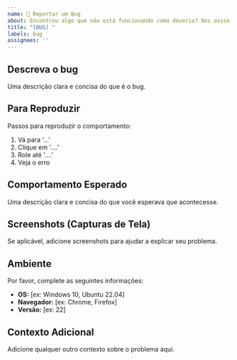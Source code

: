 ```yaml
---
name: 🐛 Reportar um Bug
about: Encontrou algo que não está funcionando como deveria? Nos avise.
title: "[BUG] "
labels: bug
assignees: ''
---
```


## Descreva o bug
Uma descrição clara e concisa do que é o bug.

## Para Reproduzir
Passos para reproduzir o comportamento:
1. Vá para '...'
2. Clique em '....'
3. Role até '....'
4. Veja o erro

## Comportamento Esperado
Uma descrição clara e concisa do que você esperava que acontecesse.

## Screenshots (Capturas de Tela)
Se aplicável, adicione screenshots para ajudar a explicar seu problema.

## Ambiente
Por favor, complete as seguintes informações:
- **OS:** [ex: Windows 10, Ubuntu 22.04]
- **Navegador:** [ex: Chrome, Firefox]  
- **Versão:** [ex: 22]

## Contexto Adicional
Adicione qualquer outro contexto sobre o problema aqui.